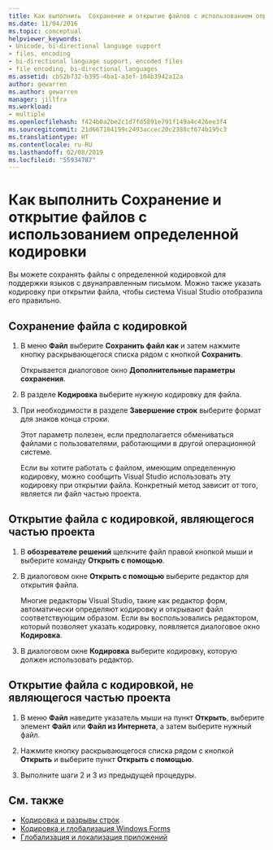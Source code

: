 ```yaml
---
title: Как выполнить  Сохранение и открытие файлов с использованием определенной кодировки
ms.date: 11/04/2016
ms.topic: conceptual
helpviewer_keywords:
- Unicode, bi-directional language support
- files, encoding
- bi-directional language support, encoded files
- file encoding, bi-directional languages
ms.assetid: cb52b732-b395-4ba1-a3ef-104b3942a12a
author: gewarren
ms.author: gewarren
manager: jillfra
ms.workload:
- multiple
ms.openlocfilehash: f424b0a2be2c1d7fd5891e791f149a4c426ee3f4
ms.sourcegitcommit: 21d667104199c2493accec20c2388cf674b195c3
ms.translationtype: HT
ms.contentlocale: ru-RU
ms.lasthandoff: 02/08/2019
ms.locfileid: "55934787"
---
```

# <a name="how-to-save-and-open-files-with-encoding"></a>Как выполнить  Сохранение и открытие файлов с использованием определенной кодировки

Вы можете сохранять файлы с определенной кодировкой для поддержки языков с двунаправленным письмом. Можно также указать кодировку при открытии файла, чтобы система Visual Studio отобразила его правильно.

## <a name="to-save-a-file-with-encoding"></a>Сохранение файла с кодировкой

1.  В меню **Файл** выберите **Сохранить файл как** и затем нажмите кнопку раскрывающегося списка рядом с кнопкой **Сохранить**.

     Открывается диалоговое окно **Дополнительные параметры сохранения**.

2.  В разделе **Кодировка** выберите нужную кодировку для файла.

3.  При необходимости в разделе **Завершение строк** выберите формат для знаков конца строки.

     Этот параметр полезен, если предполагается обмениваться файлами с пользователями, работающими в другой операционной системе.

     Если вы хотите работать с файлом, имеющим определенную кодировку, можно сообщить Visual Studio использовать эту кодировку при открытии файла. Конкретный метод зависит от того, является ли файл частью проекта.

## <a name="to-open-an-encoded-file-that-is-part-of-a-project"></a>Открытие файла с кодировкой, являющегося частью проекта

1.  В **обозревателе решений** щелкните файл правой кнопкой мыши и выберите команду **Открыть с помощью**.

2.  В диалоговом окне **Открыть с помощью** выберите редактор для открытия файла.

     Многие редакторы Visual Studio, такие как редактор форм, автоматически определяют кодировку и открывают файл соответствующим образом. Если вы воспользовались редактором, который позволяет указать кодировку, появляется диалоговое окно **Кодировка**.

3.  В диалоговом окне **Кодировка** выберите кодировку, которую должен использовать редактор.

## <a name="to-open-an-encoded-file-that-is-not-part-of-a-project"></a>Открытие файла с кодировкой, не являющегося частью проекта

1.  В меню **Файл** наведите указатель мыши на пункт **Открыть**, выберите элемент **Файл** или **Файл из Интернета**, а затем выберите нужный файл.

2.  Нажмите кнопку раскрывающегося списка рядом с кнопкой **Открыть** и выберите пункт **Открыть с помощью**.

3.  Выполните шаги 2 и 3 из предыдущей процедуры.

## <a name="see-also"></a>См. также

- [Кодировка и разрывы строк](encodings-and-line-breaks.md)
- [Кодировка и глобализация Windows Forms](/dotnet/framework/winforms/advanced/encoding-and-windows-forms-globalization)
- [Глобализация и локализация приложений](../ide/globalizing-and-localizing-applications.md)